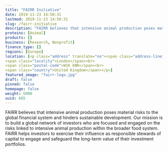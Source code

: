```yaml
---
title: "FAIRR Initiative"
date: 2019-11-23 14:50:31
lastmod: 2019-11-23 14:50:31
slug: /fairr-initiative
description: "FAIRR believes that intensive animal production poses material risks to the global financial system and hinders sustainable development. Our mission is to build a global network of investors who are focused and engaged on the risks linked to intensive animal production within the broader food system. FAIRR helps investors to exercise their influence as responsible stewards of capital to engage and safeguard the long-term value of their investment portfolios."
proteins: [Animal]
products: []
business: [Research, Nonprofit]
finance_type: []
regions: [Europe]
location: [<p class="address" translate="no"><span class="address-line1">Park Street</span><br>
<span class="locality">London</span><br>
<span class="postal-code">W1K 6NR</span><br>
<span class="country">United Kingdom</span></p>]
featured_image: "fairr-logo.jpg"
draft: false
pinned: false
homepage: false
weight: 5000
uuid: 685
---
```

<p>FAIRR believes that intensive animal production poses material risks to the global financial system and hinders sustainable development. Our mission is to build a global network of investors who are focused and engaged on the risks linked to intensive animal production within the broader food system. FAIRR helps investors to exercise their influence as responsible stewards of capital to engage and safeguard the long-term value of their investment portfolios.</p>
